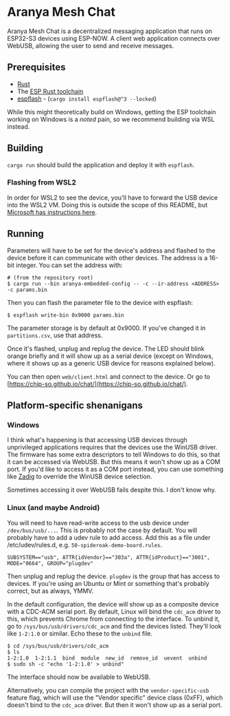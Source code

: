 # Aranya Mesh Chat

Aranya Mesh Chat is a decentralized messaging application that runs on
ESP32-S3 devices using ESP-NOW. A client web application connects over
WebUSB, allowing the user to send and receive messages.

## Prerequisites

- [Rust](https://www.rust-lang.org/learn/get-started)
- The [ESP Rust
  toolchain](https://docs.espressif.com/projects/rust/book/installation/riscv-and-xtensa.html)
- [espflash](https://github.com/esp-rs/espflash) - (`cargo install espflash@^3 --locked`)

While this might theoretically build on Windows, getting the ESP
toolchain working on Windows is a _noted_ pain, so we recommend building
via WSL instead.

## Building

`cargo run` should build the application and deploy it with `espflash`.

### Flashing from WSL2

In order for WSL2 to see the device, you'll have to forward the USB
device into the WSL2 VM. Doing this is outside the scope of this README,
but [Microsoft has instructions
here](https://learn.microsoft.com/en-us/windows/wsl/connect-usb).

## Running

Parameters will have to be set for the device's address and flashed to
the device before it can communicate with other devices. The address is
a 16-bit integer. You can set the address with:

```
# (from the repository root)
$ cargo run --bin aranya-embedded-config -- -c --ir-address <ADDRESS> -c params.bin
```

Then you can flash the parameter file to the device with espflash:

```
$ espflash write-bin 0x9000 params.bin
```

The parameter storage is by default at 0x9000. If you've changed it in
`partitions.csv`, use that address.

Once it's flashed, unplug and replug the device. The LED should blink
orange briefly and it will show up as a serial device (except on
Windows, where it shows up as a generic USB device for reasons explained
below).

You can then open `web/client.html` and connect to the device. Or go to
[https://chip-so.github.io/chat/](https://chip-so.github.io/chat/).

## Platform-specific shenanigans

### Windows 

I think what's happening is that accessing USB devices through
unprivileged applications requires that the devices use the WinUSB
driver. The firmware has some extra descriptors to tell Windows to do
this, so that it can be accessed via WebUSB. But this means it won't
show up as a COM port. If you'd like to access it as a COM port instead,
you can use something like [Zadig](https://zadig.akeo.ie/) to override
the WinUSB device selection.

Sometimes accessing it over WebUSB fails despite this. I don't know why.

### Linux (and maybe Android)

You will need to have read-write access to the usb device under
`/dev/bus/usb/...`. This is probably not the case by default. You will
probably have to add a udev rule to add access. Add this as a file under
/etc/udev/rules.d, e.g. `50-spideroak-demo-board.rules`.

```
SUBSYSTEM=="usb", ATTR{idVendor}=="303a", ATTR{idProduct}=="3001", MODE="0664", GROUP="plugdev"
```

Then unplug and replug the device. `plugdev` is the group that has
access to devices. If you're using an Ubuntu or Mint or something that's
probably correct, but as always, YMMV.

In the default configuration, the device will show up as a composite
device with a CDC-ACM serial port. By default, Linux will bind the
`cdc_acm` driver to this, which prevents Chrome from connecting to the
interface. To unbind it, go to `/sys/bus/usb/drivers/cdc_acm` and find
the devices listed. They'll look like `1-2:1.0` or similar. Echo these
to the `unbind` file.

```
$ cd /sys/bus/usb/drivers/cdc_acm
$ ls
1-2:1.0  1-2:1.1  bind  module  new_id  remove_id  uevent  unbind
$ sudo sh -c "echo '1-2:1.0' > unbind"
```

The interface should now be available to WebUSB.

Alternatively, you can compile the project with the
`vendor-specific-usb` feature flag, which will use the "Vendor specific"
device class (0xFF), which doesn't bind to the `cdc_acm` driver. But
then it won't show up as a serial port.